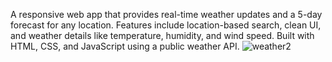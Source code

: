 A responsive web app that provides real-time weather updates and a 5-day forecast for any location. Features include location-based search, clean UI, and weather details like temperature, humidity, and wind speed. Built with HTML, CSS, and JavaScript using a public weather API.
![weather2](https://github.com/user-attachments/assets/21039926-a7b9-4ad3-a1e6-a26ec2b1780e)

